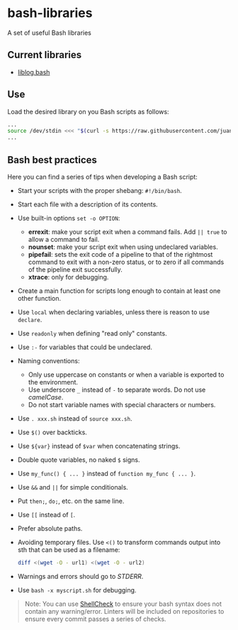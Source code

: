 # bash-libraries

A set of useful Bash libraries

## Current libraries

- [liblog.bash](https://github.com/juan131/bash-libraries/blob/master/lib/liblog.bash)

## Use

Load the desired library on you Bash scripts as follows:

```bash
...
source /dev/stdin <<< "$(curl -s https://raw.githubusercontent.com/juan131/bash-libraries/master/lib/liblog.bash)"
...
```

## Bash best practices

Here you can find a series of tips when developing a Bash script:

- Start your scripts with the proper shebang: `#!/bin/bash`.
- Start each file with a description of its contents.
- Use built-in options `set -o OPTION`:
    - **errexit**: make your script exit when a command fails. Add `|| true` to allow a command to fail.
    - **nounset**: make your script exit when using undeclared variables.
    - **pipefail**: sets the exit code of a pipeline to that of the rightmost command to exit with a non-zero status, or to zero if all commands of the pipeline exit successfully.
    - **xtrace**: only for debugging.
- Create a main function for scripts long enough to contain at least one other function.
- Use `local` when declaring variables, unless there is reason to use `declare`.
- Use `readonly` when defining "read only" constants.
- Use `:-` for variables that could be undeclared.
- Naming conventions:
    - Only use uppercase on constants or when a variable is exported to the environment.
    - Use underscore `_` instead of `-` to separate words. Do not use _camelCase_.
    - Do not start variable names with special characters or numbers.
- Use `. xxx.sh` instead of `source xxx.sh`.
- Use `$()` over backticks.
- Use `${var}` instead of `$var` when concatenating strings.
- Double quote variables, no naked `$` signs.
- Use `my_func() { ... }` instead of `function my_func { ... }`.
- Use `&&` and `||` for simple conditionals.
- Put `then;`, `do;`, etc. on the same line.
- Use `[[` instead of `[`.
- Prefer absolute paths.
- Avoiding temporary files. Use `<()` to transform commands output into sth that can be used as a filename:

    ~~~bash
    diff <(wget -O - url1) <(wget -O - url2)
    ~~~

- Warnings and errors should go to _STDERR_.
- Use `bash -x myscript.sh` for debugging.

> Note: You can use [ShellCheck](https://www.shellcheck.net) to ensure your bash syntax does not contain any warning/error. Linters will be included on repositories to ensure every commit passes a series of checks.
